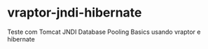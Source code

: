 vraptor-jndi-hibernate
======================

Teste com Tomcat JNDI Database Pooling Basics usando vraptor e hibernate
